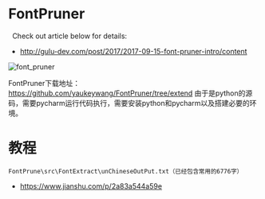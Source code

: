 # FontPruner
 
Check out article below for details:

- http://gulu-dev.com/post/2017/2017-09-15-font-pruner-intro/content

![font_pruner](http://gulu-dev.com/2017/2017-09-15-font-pruner-intro/1-method.png)

FontPruner下载地址：https://github.com/yaukeywang/FontPruner/tree/extend
由于是python的源码，需要pycharm运行代码执行，需要安装python和pycharm以及搭建必要的环境。

# 教程
    FontPrune\src\FontExtract\unChineseOutPut.txt（已经包含常用的6776字）
- https://www.jianshu.com/p/2a83a544a59e